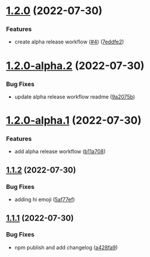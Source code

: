 # [1.2.0](https://github.com/terencetcf/semantic-release-example/compare/v1.1.1...v1.2.0) (2022-07-30)

### Features

- create alpha release workflow ([#4](https://github.com/terencetcf/semantic-release-example/issues/4)) ([7eddfe2](https://github.com/terencetcf/semantic-release-example/commit/7eddfe227c71eda9ac65cd2802df684aeb7520cb))

# [1.2.0-alpha.2](https://github.com/terencetcf/semantic-release-example/compare/v1.2.0-alpha.1...v1.2.0-alpha.2) (2022-07-30)

### Bug Fixes

- update alpha release workflow readme ([9a2075b](https://github.com/terencetcf/semantic-release-example/commit/9a2075b986e581c942cdd63cb77fe5ccabd78fd4))

# [1.2.0-alpha.1](https://github.com/terencetcf/semantic-release-example/compare/v1.1.0...v1.2.0-alpha.1) (2022-07-30)

### Features

- add alpha release workflow ([b11a708](https://github.com/terencetcf/semantic-release-example/commit/b11a7082c73115fb25af3a7a9c3dd0fc141b5ea8))

## [1.1.2](https://github.com/terencetcf/semantic-release-example/compare/v1.1.1...v1.1.2) (2022-07-30)

### Bug Fixes

- adding hi emoji ([5af77ef](https://github.com/terencetcf/semantic-release-example/commit/5af77ef020e84a53ddffbbebd0a3cbd492b20f07))

## [1.1.1](https://github.com/terencetcf/semantic-release-example/compare/v1.1.0...v1.1.1) (2022-07-30)

### Bug Fixes

- npm publish and add changelog ([a428fa9](https://github.com/terencetcf/semantic-release-example/commit/a428fa996f3d7f75ed9d4f4dd7e7b71dee33145e))
